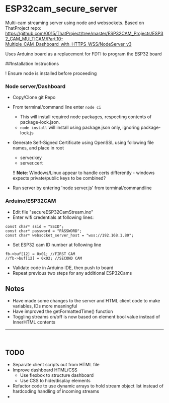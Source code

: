 # ESP32cam_secure_server

Multi-cam streaming server using node and websockets.
Based on ThatProject repo: 
https://github.com/0015/ThatProject/tree/master/ESP32CAM_Projects/ESP32_CAM_MULTICAM/Part.10-Multiple_CAM_Dashboard_with_HTTPS_WSS/NodeServer_v3

Uses Arduino board as a replacement for FDTI to program the ESP32 board 

##Installation Instructions

! Ensure node is installed before proceeding

### Node server/Dashboard
* Copy/Clone git Repo
* From terminal/command line enter
`node ci`
  * This will install required node packages, respecting contents of package-lock.json. 
  * `node install` will install using package.json only, ignoring package-lock.js
* Generate Self-Signed Certificate using OpenSSL using following file names, and place in root
  * server.key
  * server.cert

  !! **Note**: Windows/Linux appear to handle certs differently - windows expects private/public keys to be combined? 
* Run server by entering 'node server.js' from terminal/commandline

### Arduino/ESP32CAM
* Edit file "secureESP32CamStream.ino"
 * Enter wifi credentials at following lines:
``` 
const char* ssid = "SSID";
const char* password = "PASSWORD";
const char* websocket_server_host = "wss://192.168.1.80";
```
  * Set ESP32 cam ID number at following line
  ```
  fb->buf[12] = 0x01; //FIRST CAM
  //fb->buf[12] = 0x02; //SECOND CAM
  ```
  * Validate code in Arduino IDE, then push to board
  * Repeat previous two steps for any additional ESP32Cams

## Notes

* Have made some changes to the server and HTML client code to make variables, IDs more meaningful
* Have improved the getFormattedTime() function
* Toggling streams on/off is now based on element bool value instead of InnerHTML contents

---
&nbsp;
## TODO
* Separate client scripts out from HTML file
* Improve dashboard HTML/CSS 
  * Use flexbox to structure dashboard
  * Use CSS to hide/display elements
* Refactor code to use dynamic arrays to hold stream object list instead of hardcoding handling of incoming streams
* 
